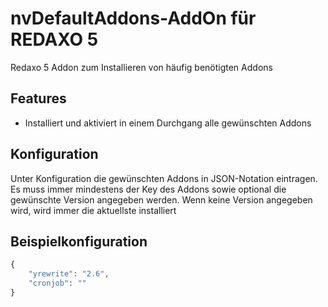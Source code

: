 # nvDefaultAddons-AddOn für REDAXO 5

Redaxo 5 Addon zum Installieren von häufig benötigten Addons

## Features

- Installiert und aktiviert in einem Durchgang alle gewünschten Addons


## Konfiguration

Unter Konfiguration die gewünschten Addons in JSON-Notation eintragen.
Es muss immer mindestens der Key des Addons sowie optional die gewünschte Version angegeben werden. Wenn keine Version angegeben wird, wird immer die aktuellste installiert

## Beispielkonfiguration

```php
{
	"yrewrite": "2.6",
    "cronjob": ""
}
```